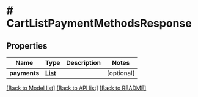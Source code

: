# # CartListPaymentMethodsResponse


## Properties 


Name | Type | Description | Notes
------------ | ------------- | ------------- | -------------
**payments**| [**List<CartPaymentData>**](CartPaymentData.md) |   | [optional]


[[Back to Model list]](../../README.md#models) [[Back to API list]](../../README.md#endpoints) [[Back to README]](../../README.md)


